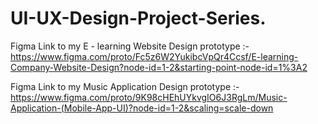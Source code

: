 # UI-UX-Design-Project-Series.

Figma Link to my E - learning Website Design prototype :-
https://www.figma.com/proto/Fc5z6W2YukibcVpQr4Ccsf/E-learning-Company-Website-Design?node-id=1-2&starting-point-node-id=1%3A2


Figma Link to my Music Application Design prototype :-
https://www.figma.com/proto/9K98cHEhUYkvgIO6J3RgLm/Music-Application-(Mobile-App-UI)?node-id=1-2&scaling=scale-down
